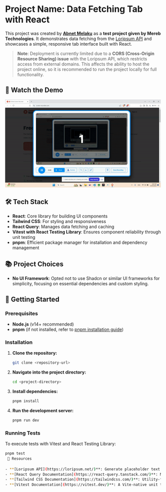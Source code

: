 # Project Name: Data Fetching Tab with React

This project was created by **[Abnet Melaku](https://abnet-portfolio.vercel.app/)** as a **test project given by Mereb Technologies**. It demonstrates data fetching from the [Loripsum API](https://loripsum.net/) and showcases a simple, responsive tab interface built with React.

> **Note**: Deployment is currently limited due to a **CORS (Cross-Origin Resource Sharing) issue** with the Loripsum API, which restricts access from external domains. This affects the ability to host the project online, so it is recommended to run the project locally for full functionality.

## 🎥 Watch the Demo

![Demo of the app](public/mereb-challenge.gif)

## 🛠️ Tech Stack

- **React**: Core library for building UI components
- **Tailwind CSS**: For styling and responsiveness
- **React Query**: Manages data fetching and caching
- **Vitest with React Testing Library**: Ensures component reliability through unit testing
- **pnpm**: Efficient package manager for installation and dependency management

## 📚 Project Choices

- **No UI Framework**: Opted not to use Shadcn or similar UI frameworks for simplicity, focusing on essential dependencies and custom styling.

## 🚀 Getting Started

### Prerequisites

- **Node.js** (v14+ recommended)
- **pnpm** (if not installed, refer to [pnpm installation guide](https://pnpm.io/installation))

### Installation

1. **Clone the repository:**

   ```bash
   git clone <repository-url>
   ```

2. **Navigate into the project directory:**

   ```bash
   cd <project-directory>
   ```

3. **Install dependencies:**

   ```bash
   pnpm install
   ```

4. **Run the development server:**

   ```bash
   pnpm run dev
   ```

### Running Tests

To execute tests with Vitest and React Testing Library:

```bash
pnpm test
 🔗 Resources

- **[Loripsum API](https://loripsum.net/)**: Generate placeholder text for testing and design.
- **[React Query Documentation](https://react-query.tanstack.com/)**: Manage server-state in React applications with ease.
- **[Tailwind CSS Documentation](https://tailwindcss.com/)**: Utility-first CSS framework for creating custom designs.
- **[Vitest Documentation](https://vitest.dev/)**: A Vite-native unit testing framework.

```
